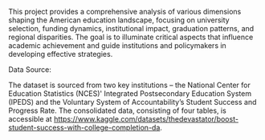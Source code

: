 This project provides a comprehensive analysis of various dimensions shaping the American education landscape, focusing on university selection, funding dynamics, institutional impact, graduation patterns, and regional disparities. The goal is to illuminate critical aspects that influence academic achievement and guide institutions and policymakers in developing effective strategies.

Data Source:

The dataset is sourced from two key institutions – the National Center for Education Statistics (NCES)' Integrated Postsecondary Education System (IPEDS) and the Voluntary System of Accountability’s Student Success and Progress Rate. The consolidated data, consisting of four tables, is accessible at https://www.kaggle.com/datasets/thedevastator/boost-student-success-with-college-completion-da.
